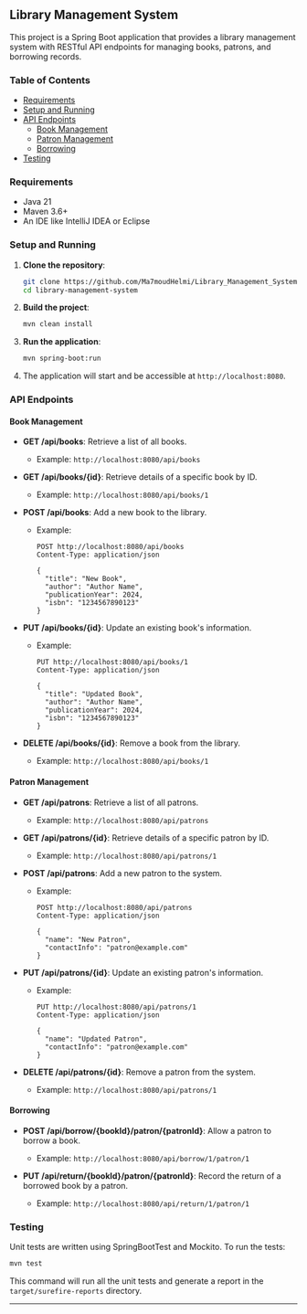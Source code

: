 ## Library Management System

This project is a Spring Boot application that provides a library management system with RESTful API endpoints for managing books, patrons, and borrowing records.

### Table of Contents

- [Requirements](#requirements)
- [Setup and Running](#setup-and-running)
- [API Endpoints](#api-endpoints)
    - [Book Management](#book-management)
    - [Patron Management](#patron-management)
    - [Borrowing](#borrowing)
- [Testing](#testing)

### Requirements

- Java 21
- Maven 3.6+
- An IDE like IntelliJ IDEA or Eclipse

### Setup and Running

1. **Clone the repository**:
   ```bash
   git clone https://github.com/Ma7moudHelmi/Library_Management_System.git
   cd library-management-system
   ```

2. **Build the project**:
   ```bash
   mvn clean install
   ```

3. **Run the application**:
   ```bash
   mvn spring-boot:run
   ```

4. The application will start and be accessible at `http://localhost:8080`.

### API Endpoints

#### Book Management

- **GET /api/books**: Retrieve a list of all books.
    - Example: `http://localhost:8080/api/books`

- **GET /api/books/{id}**: Retrieve details of a specific book by ID.
    - Example: `http://localhost:8080/api/books/1`

- **POST /api/books**: Add a new book to the library.
    - Example:
      ```
      POST http://localhost:8080/api/books
      Content-Type: application/json
      
      {
        "title": "New Book",
        "author": "Author Name",
        "publicationYear": 2024,
        "isbn": "1234567890123"
      }
      ```

- **PUT /api/books/{id}**: Update an existing book's information.
    - Example:
      ```
      PUT http://localhost:8080/api/books/1
      Content-Type: application/json
      
      {
        "title": "Updated Book",
        "author": "Author Name",
        "publicationYear": 2024,
        "isbn": "1234567890123"
      }
      ```

- **DELETE /api/books/{id}**: Remove a book from the library.
    - Example: `http://localhost:8080/api/books/1`

#### Patron Management

- **GET /api/patrons**: Retrieve a list of all patrons.
    - Example: `http://localhost:8080/api/patrons`

- **GET /api/patrons/{id}**: Retrieve details of a specific patron by ID.
    - Example: `http://localhost:8080/api/patrons/1`

- **POST /api/patrons**: Add a new patron to the system.
    - Example:
      ```
      POST http://localhost:8080/api/patrons
      Content-Type: application/json
      
      {
        "name": "New Patron",
        "contactInfo": "patron@example.com"
      }
      ```

- **PUT /api/patrons/{id}**: Update an existing patron's information.
    - Example:
      ```
      PUT http://localhost:8080/api/patrons/1
      Content-Type: application/json
      
      {
        "name": "Updated Patron",
        "contactInfo": "patron@example.com"
      }
      ```

- **DELETE /api/patrons/{id}**: Remove a patron from the system.
    - Example: `http://localhost:8080/api/patrons/1`

#### Borrowing

- **POST /api/borrow/{bookId}/patron/{patronId}**: Allow a patron to borrow a book.
    - Example: `http://localhost:8080/api/borrow/1/patron/1`

- **PUT /api/return/{bookId}/patron/{patronId}**: Record the return of a borrowed book by a patron.
    - Example: `http://localhost:8080/api/return/1/patron/1`

    
### Testing

Unit tests are written using SpringBootTest and Mockito. To run the tests:

```bash
mvn test
```

This command will run all the unit tests and generate a report in the `target/surefire-reports` directory.

---